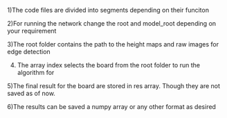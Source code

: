 1)The code files are divided into segments depending on their funciton

2)For running the network change the root and model_root depending on your requirement

3)The root folder contains the path to the height maps and raw images for edge detection 

4) The array index selects the board from the root folder to run the algorithm for

5)The final result for the board are stored in res array. Though they are not saved as of now.

6)The results can be saved a numpy array or any other format as desired
